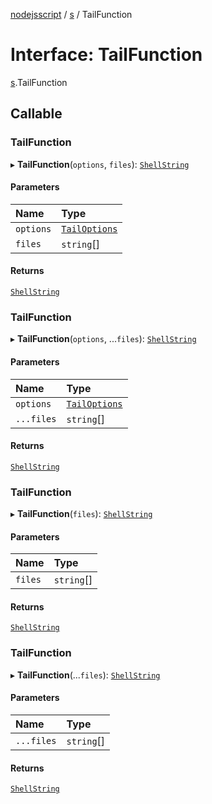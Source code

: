 [nodejsscript](../README.md) / [s](../modules/s.md) / TailFunction

# Interface: TailFunction

[s](../modules/s.md).TailFunction

## Callable

### TailFunction

▸ **TailFunction**(`options`, `files`): [`ShellString`](../modules/s.md#shellstring)

#### Parameters

| Name | Type |
| :------ | :------ |
| `options` | [`TailOptions`](s.TailOptions.md) |
| `files` | `string`[] |

#### Returns

[`ShellString`](../modules/s.md#shellstring)

### TailFunction

▸ **TailFunction**(`options`, ...`files`): [`ShellString`](../modules/s.md#shellstring)

#### Parameters

| Name | Type |
| :------ | :------ |
| `options` | [`TailOptions`](s.TailOptions.md) |
| `...files` | `string`[] |

#### Returns

[`ShellString`](../modules/s.md#shellstring)

### TailFunction

▸ **TailFunction**(`files`): [`ShellString`](../modules/s.md#shellstring)

#### Parameters

| Name | Type |
| :------ | :------ |
| `files` | `string`[] |

#### Returns

[`ShellString`](../modules/s.md#shellstring)

### TailFunction

▸ **TailFunction**(...`files`): [`ShellString`](../modules/s.md#shellstring)

#### Parameters

| Name | Type |
| :------ | :------ |
| `...files` | `string`[] |

#### Returns

[`ShellString`](../modules/s.md#shellstring)
